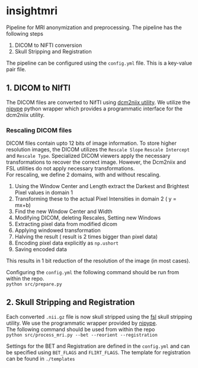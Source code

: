 # insightmri

Pipeline for MRI anonymization and preprocessing. The pipeline has the following steps
1. DICOM to NIFTI conversion
2. Skull Stripping and Registration

The pipeline can be configured using the `config.yml` file. This is a key-value pair file.
## 1. DICOM to NIfTI
The DICOM files are converted to NifTI using [dcm2niix utility](https://github.com/rordenlab/dcm2niix). We utilize the [nipype](https://nipype.readthedocs.io/en/latest/api/generated/nipype.interfaces.dcm2nii.html)
python wrapper which provides a programmatic interface for the dcm2niix utility. <br/>
### Rescaling DICOM files
DICOM files contain upto 12 bits of image information. To store higher resolution images, the DICOM  utilizes the `Rescale Slope`
`Rescale Intercept` and `Rescale Type`. Specialized DICOM viewers apply the necessary transformations to recover the correct image.
However, the Dcm2niix and FSL utilities do not apply necessary transformations. <br/>
For rescaling, we define 2 domains, with and without rescaling.
1. Using the Window Center and Length extract the Darkest and Brightest Pixel values in domain 1
2. Transforming these to the actual Pixel Intensities in domain 2 ( y = mx+b)
3. Find the new Window Center and Width
4. Modifying DICOM, deleting Rescales, Setting new Windows
5. Extracting pixel data from modified dicom
6. Applying windowed transformation
7. Halving the result ( result is 2 times bigger than pixel data)
8. Encoding pixel data explicitly as `np.ushort`
9. Saving encoded data

This results in 1 bit reduction of the resolution of the image (in most cases).

Configuring the `config.yml` the following command should be run from within the repo.<br/>
```python src/prepare.py```

## 2. Skull Stripping and Registration
Each converted `.nii.gz` file is now skull stripped using the [fsl](https://fsl.fmrib.ox.ac.uk/fsl/fslwiki/BET/UserGuide) skull stripping utility. We use the programmatic wrapper provided by [nipype](https://nipype.readthedocs.io/en/latest/api/generated/nipype.interfaces.fsl.preprocess.html). <br/>
The following command should be used from within the repo <br/>
```python src/process_mri.py --bet --reorient --registration```<br/>

Settings for the BET and Registration are defined in the `config.yml` and can be specified using `BET_FLAGS` and `FLIRT_FLAGS`. 
The template for registration can be found in `./templates`